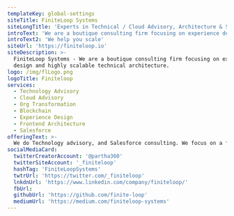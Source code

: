 ```yaml
---
templateKey: global-settings
siteTitle: FiniteLoop Systems
siteLongTitle: 'Experts in Technical / Cloud Advisory, Architecture & Salesforce'
introText: 'We are a boutique consulting firm focusing on experience design and highly scalable technical architecture. We help you with '
introText2: 'We help you scale'
siteUrl: 'https://finiteloop.io'
siteDescription: >-
  FiniteLoop Systems - We are a boutique consulting firm focusing on experience
  design and highly scalable technical architecture.
logo: /img/flLogo.png
logoTitle: Finiteloop
services:
  - Technology Advisory
  - Cloud Advisory
  - Org Transformation
  - Blockchain
  - Experience Design
  - Frontend Architecture
  - Salesforce
offeringText: >-
  We do Technology advisory, and Salesforce consulting. We focus on a few things, and try to do it well. We understand the new landscape, trends, and design the right solutions for our customers. We simplify it for you.
socialMediaCard:
  twitterCreatorAccount: '@partha360'
  twitterSiteAccount: '_finiteloop'
  hashTag: 'FiniteLoopSystems'
  twtrUrl: 'https://twitter.com/_finiteloop'
  lnkdnUrl: 'https://www.linkedin.com/company/finiteloop/'
  fbUrl:
  githubUrl: 'https://github.com/finite-loop'
  mediumUrl: 'https://medium.com/finiteloop-systems'
---
```


